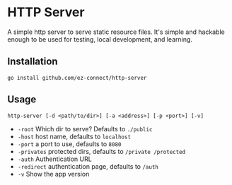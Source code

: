 # HTTP Server

A simple http server to serve static resource files. It's simple and hackable enough to be used for testing, local development, and learning.

## Installation

```
go install github.com/ez-connect/http-server
```

## Usage

```
http-server [-d <path/to/dir>] [-a <address>] [-p <port>] [-v]
```

- `-root` Which dir to serve? Defaults to `./public`
- `-host` host name, defaults to `localhost`
- `-port` a port to use, defaults to `8080`
- `-privates` protected dirs, defaults to `/private /protected`
- `-auth` Authentication URL
- `-redirect` authentication page, defaults to `/auth`
- `-v` Show the app version
